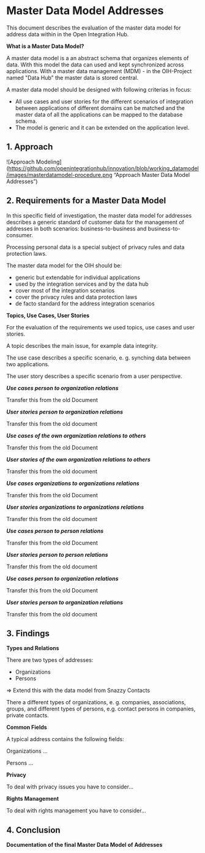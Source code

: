 # Master Data Model Addresses

This document describes the evaluation of the master data model for address data
within in the Open Integration Hub.

**What is a Master Data Model?**

A master data model is a an abstract schema that organizes elements of data.
With this model the data can used and kept synchronized across applications.
With a master data management (MDM) - in the OIH-Project named
"Data Hub" the master data is stored central.

A master data model should be designed with following criterias in focus:
- All use cases and user stories for the different scenarios of integration
between applications of different domains can be matched and the master data of
all the applications can be mapped to the database schema.
- The model is generic and it can be extended on the application level.

## 1. Approach

![Approach Modeling](https://github.com/openintegrationhub/innovation/blob/working_datamodel/images/masterdatamodel-procedure.png “Approach Master Data Model Addresses”)

## 2. Requirements for a Master Data Model

In this specific field of investigation, the master data model for addresses
describes a generic standard of customer data for the management of addresses
in both scenarios: business-to-business and business-to-consumer.

Processing personal data is a special subject of privacy rules and data
protection laws.

The master data model for the OIH should be:
- generic but extendable for individual applications
- used by the integration services and by the data hub
- cover most of the integration scenarios
- cover the privacy rules and data protection laws
- de facto standard for the address integration scenarios

**Topics, Use Cases, User Stories**

For the evaluation of the requirements we used topics, use cases and user
stories.

A topic describes the main issue, for example data integrity.

The use case describes a specific scenario, e. g. synching data between two
applications.

The user story describes a specific scenario from a user perspective.



***Use cases person to organization relations***

Transfer this from the old Document

***User stories person to organization relations***

Transfer this from the old document

***Use cases of the own organization relations to others***

Transfer this from the old Document

***User stories of the own organization relations to others***

Transfer this from the old document

***Use cases organizations to organizations relations***

Transfer this from the old Document

***User stories organizations to organizations relations***

Transfer this from the old document

***Use cases person to person relations***

Transfer this from the old Document

***User stories person to person relations***

Transfer this from the old document

***Use cases person to organization relations***

Transfer this from the old Document

***User stories person to organization relations***

Transfer this from the old document

## 3. Findings

**Types and Relations**

There are two types of addresses:
- Organizations
- Persons

=> Extend this with the data model from Snazzy Contacts

There a different types of organizations, e. g. companies, associations, groups,
and different types of persons, e.g. contact persons in companies,
private contacts.

**Common Fields**

A typical address contains the following fields:

Organizations
...

Persons
...

**Privacy**

To deal with privacy issues you have to consider...

**Rights Management**

To deal with rights management you have to consider...

## 4. Conclusion

**Documentation of the final Master Data Model of Addresses** 
